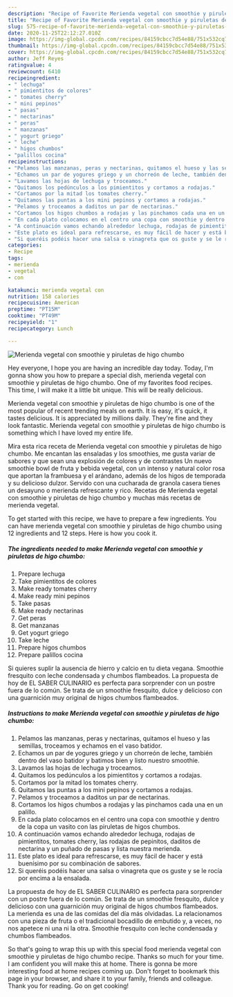 ```yaml
---
description: "Recipe of Favorite Merienda vegetal con smoothie y piruletas de higo chumbo"
title: "Recipe of Favorite Merienda vegetal con smoothie y piruletas de higo chumbo"
slug: 575-recipe-of-favorite-merienda-vegetal-con-smoothie-y-piruletas-de-higo-chumbo
date: 2020-11-25T22:12:27.010Z
image: https://img-global.cpcdn.com/recipes/84159cbcc7d54e88/751x532cq70/merienda-vegetal-con-smoothie-y-piruletas-de-higo-chumbo-foto-principal.jpg
thumbnail: https://img-global.cpcdn.com/recipes/84159cbcc7d54e88/751x532cq70/merienda-vegetal-con-smoothie-y-piruletas-de-higo-chumbo-foto-principal.jpg
cover: https://img-global.cpcdn.com/recipes/84159cbcc7d54e88/751x532cq70/merienda-vegetal-con-smoothie-y-piruletas-de-higo-chumbo-foto-principal.jpg
author: Jeff Reyes
ratingvalue: 4
reviewcount: 6410
recipeingredient:
- " lechuga"
- " pimientitos de colores"
- " tomates cherry"
- " mini pepinos"
- " pasas"
- " nectarinas"
- " peras"
- " manzanas"
- " yogurt griego"
- " leche"
- " higos chumbos"
- "palillos cocina"
recipeinstructions:
- "Pelamos las manzanas, peras y nectarinas, quitamos el hueso y las semillas, troceamos y echamos en el vaso batidor."
- "Echamos un par de yogures griego y un chorreón de leche, también dentro del vaso batidor y batimos bien y listo nuestro smoothie."
- "Lavamos las hojas de lechuga y troceamos."
- "Quitamos los pedúnculos a los pimientitos y cortamos a rodajas."
- "Cortamos por la mitad los tomates cherry."
- "Quitamos las puntas a los mini pepinos y cortamos a rodajas."
- "Pelamos y troceamos a daditos un par de nectarinas."
- "Cortamos los higos chumbos a rodajas y las pinchamos cada una en un palillo."
- "En cada plato colocamos en el centro una copa con smoothie y dentro de la copa un vasito con las piruletas de higos chumbos."
- "A continuación vamos echando alrededor lechuga, rodajas de pimientitos, tomates cherry, las rodajas de pepinitos, daditos de nectarina y un puñado de pasas y lista nuestra merienda."
- "Este plato es ideal para refrescarse, es muy fácil de hacer y está buenísimo por su combinación de sabores."
- "Si queréis podéis hacer una salsa o vinagreta que os guste y se le rocía por encima a la ensalada."
categories:
- Recipe
tags:
- merienda
- vegetal
- con

katakunci: merienda vegetal con 
nutrition: 158 calories
recipecuisine: American
preptime: "PT15M"
cooktime: "PT49M"
recipeyield: "1"
recipecategory: Lunch

---
```



![Merienda vegetal con smoothie y piruletas de higo chumbo](https://img-global.cpcdn.com/recipes/84159cbcc7d54e88/751x532cq70/merienda-vegetal-con-smoothie-y-piruletas-de-higo-chumbo-foto-principal.jpg)

Hey everyone, I hope you are having an incredible day today. Today, I'm gonna show you how to prepare a special dish, merienda vegetal con smoothie y piruletas de higo chumbo. One of my favorites food recipes. This time, I will make it a little bit unique. This will be really delicious.

Merienda vegetal con smoothie y piruletas de higo chumbo is one of the most popular of recent trending meals on earth. It is easy, it's quick, it tastes delicious. It is appreciated by millions daily. They're fine and they look fantastic. Merienda vegetal con smoothie y piruletas de higo chumbo is something which I have loved my entire life.

Mira esta rica receta de Merienda vegetal con smoothie y piruletas de higo chumbo. Me encantan las ensaladas y los smoothies, me gusta variar de sabores y que sean una explosión de colores y de contrastes Un nuevo smoothie bowl de fruta y bebida vegetal, con un intenso y natural color rosa que aportan la frambuesa y el arándano, además de los higos de temporada y su delicioso dulzor. Servido con una cucharada de granola casera tienes un desayuno o merienda refrescante y rico. Recetas de Merienda vegetal con smoothie y piruletas de higo chumbo y muchas más recetas de merienda vegetal.


To get started with this recipe, we have to prepare a few ingredients. You can have merienda vegetal con smoothie y piruletas de higo chumbo using 12 ingredients and 12 steps. Here is how you cook it.

<!--inarticleads1-->

##### The ingredients needed to make Merienda vegetal con smoothie y piruletas de higo chumbo:

1. Prepare  lechuga
1. Take  pimientitos de colores
1. Make ready  tomates cherry
1. Make ready  mini pepinos
1. Take  pasas
1. Make ready  nectarinas
1. Get  peras
1. Get  manzanas
1. Get  yogurt griego
1. Take  leche
1. Prepare  higos chumbos
1. Prepare palillos cocina


Si quieres suplir la ausencia de hierro y calcio en tu dieta vegana. Smoothie fresquito con leche condensada y chumbos flambeados. La propuesta de hoy de EL SABER CULINARIO es perfecta para sorprender con un postre fuera de lo común. Se trata de un smoothie fresquito, dulce y delicioso con una guarnición muy original de higos chumbos flambeados. 

<!--inarticleads2-->

##### Instructions to make Merienda vegetal con smoothie y piruletas de higo chumbo:

1. Pelamos las manzanas, peras y nectarinas, quitamos el hueso y las semillas, troceamos y echamos en el vaso batidor.
1. Echamos un par de yogures griego y un chorreón de leche, también dentro del vaso batidor y batimos bien y listo nuestro smoothie.
1. Lavamos las hojas de lechuga y troceamos.
1. Quitamos los pedúnculos a los pimientitos y cortamos a rodajas.
1. Cortamos por la mitad los tomates cherry.
1. Quitamos las puntas a los mini pepinos y cortamos a rodajas.
1. Pelamos y troceamos a daditos un par de nectarinas.
1. Cortamos los higos chumbos a rodajas y las pinchamos cada una en un palillo.
1. En cada plato colocamos en el centro una copa con smoothie y dentro de la copa un vasito con las piruletas de higos chumbos.
1. A continuación vamos echando alrededor lechuga, rodajas de pimientitos, tomates cherry, las rodajas de pepinitos, daditos de nectarina y un puñado de pasas y lista nuestra merienda.
1. Este plato es ideal para refrescarse, es muy fácil de hacer y está buenísimo por su combinación de sabores.
1. Si queréis podéis hacer una salsa o vinagreta que os guste y se le rocía por encima a la ensalada.


La propuesta de hoy de EL SABER CULINARIO es perfecta para sorprender con un postre fuera de lo común. Se trata de un smoothie fresquito, dulce y delicioso con una guarnición muy original de higos chumbos flambeados. La merienda es una de las comidas del día más olvidadas. La relacionamos con una pieza de fruta o el tradicional bocadillo de embutido y, a veces, no nos apetece ni una ni la otra. Smoothie fresquito con leche condensada y chumbos flambeados. 

So that's going to wrap this up with this special food merienda vegetal con smoothie y piruletas de higo chumbo recipe. Thanks so much for your time. I am confident you will make this at home. There is gonna be more interesting food at home recipes coming up. Don't forget to bookmark this page in your browser, and share it to your family, friends and colleague. Thank you for reading. Go on get cooking!
